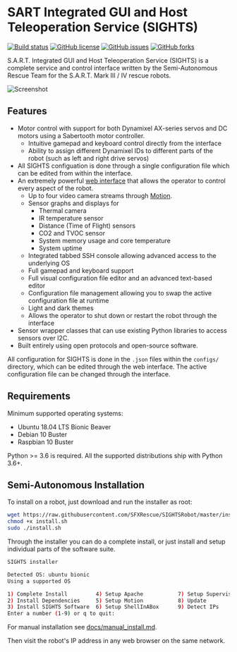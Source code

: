 
# SART Integrated GUI and Host Teleoperation Service (SIGHTS)

[![Build status](https://img.shields.io/badge/build-passing-brightgreen)](https://www.sfxrescue.com)
[![GitHub license](https://img.shields.io/github/license/SFXRescue/SIGHTSRobot)](https://github.com/SFXRescue/SIGHTSRobot/blob/master/LICENSE)
[![GitHub issues](https://img.shields.io/github/issues/SFXRescue/SIGHTSRobot)](https://github.com/SFXRescue/SIGHTSRobot/issues)
[![GitHub forks](https://img.shields.io/github/forks/SFXRescue/SIGHTSRobot)](https://github.com/SFXRescue/SIGHTSRobot/network)

S.A.R.T. Integrated GUI and Host Teleoperation Service (SIGHTS) is a complete service and control interface written by the Semi-Autonomous Rescue Team for the S.A.R.T. Mark III / IV rescue robots.

![Screenshot](https://github.com/SFXRescue/SIGHTSInterface/blob/master/images/demo_screenshot_dark.png?raw=true "Screenshot of the interface")

## Features

- Motor control with support for both Dynamixel AX-series servos and DC motors using a Sabertooth motor controller.
  - Intuitive gamepad and keyboard control directly from the interface
  - Ability to assign different Dynamixel IDs to different parts of the robot (such as left and right drive servos)
- All SIGHTS configuation is done through a single configuration file which can be edited from within the interface.
- An extremely powerful [web interface](https://github.com/SFXRescue/SIGHTSInterface) that allows the operator to control every aspect of the robot.
  - Up to four video camera streams through [Motion](https://github.com/Motion-Project/motion).
  - Sensor graphs and displays for
    - Thermal camera
    - IR temperature sensor
    - Distance (Time of Flight) sensors
    - CO2 and TVOC sensor
    - System memory usage and core temperature
    - System uptime
  - Integrated tabbed SSH console allowing advanced access to the underlying OS
  - Full gamepad and keyboard support
  - Full visual configuration file editor and an advanced text-based editor
  - Configuration file management allowing you to swap the active configuration file at runtime
  - Light and dark themes
  - Allows the operator to shut down or restart the robot through the interface
- Sensor wrapper classes that can use existing Python libraries to access sensors over I2C.
- Built entirely using open protocols and open-source software.

All configuration for SIGHTS is done in the `.json` files within the `configs/` directory, which can be edited through the web interface. The active configuration file can be changed through the interface.

## Requirements

Minimum supported operating systems:

- Ubuntu 18.04 LTS Bionic Beaver
- Debian 10 Buster
- Raspbian 10 Buster

Python >= 3.6 is required. All the supported distributions ship with Python 3.6+.

## Semi-Autonomous Installation

To install on a robot, just download and run the installer as root:

```sh
wget https://raw.githubusercontent.com/SFXRescue/SIGHTSRobot/master/install.sh
chmod +x install.sh
sudo ./install.sh
```

Through the installer you can do a complete install, or just install and setup individual parts of the software suite.

```sh
SIGHTS installer

Detected OS: ubuntu bionic
Using a supported OS

1) Complete Install         4) Setup Apache           7) Setup Supervisor
2) Install Dependencies     5) Setup Motion           8) Update
3) Install SIGHTS Software  6) Setup ShellInABox      9) Detect IPs
Enter a number (1-9) or q to quit:
```

For manual installation see [docs/manual_install.md](docs/manual_install.md).

Then visit the robot's IP address in any web browser on the same network.
